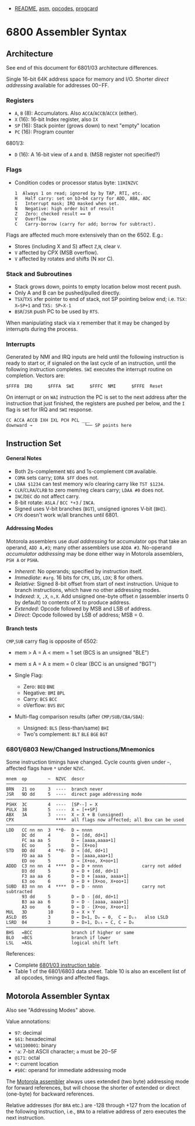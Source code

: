 - [README](README.md), [asm](asm.md), [opcodes](opcodes.md),
  [progcard](progcard)

6800 Assembler Syntax
=====================

Architecture
------------

See end of this document for 6801/03 architecture differences.

Single 16-bit 64K address space for memory and I/O. Shorter _direct
addressing_ available for addresses $00-$FF.

### Registers

- `A`, `B` (8): Accumulators. Also `ACCA`/`ACCB`/`ACCX` (either).
- `X` (16): 16-bit Index register, also `IX`
- `SP` (16): Stack pointer (grows down) to next "empty" location
- `PC` (16): Program counter

6801/3:
- `D` (16): A 16-bit view of `A` and `B`. (MSB register not specified?)

### Flags

- Condition codes or processor status byte: `11HINZVC`

      1  Always 1 on read; ignored by by TAP, RTI, etc.
      H   Half carry: set on b3→b4 carry for ADD, ABA, ADC
      I   Interrupt mask; IRQ masked when set.
      N   Negative: high order bit of result
      Z   Zero: checked result == 0
      V   Overflow
      C   Carry-borrow (carry for add; borrow for subtract).

Flags are affected much more extensively than on the 6502. E.g.:
- Stores (including X and S) affect `Z`,`N`, clear `V`.
- `V` affected by CPX (MSB overflow).
- `V` affected by rotates and shifts (N xor C).

### Stack and Subroutines

- Stack grows down, points to empty location below most recent push.
- Only A and B can be pushed/pulled directly.
- `TSX`/`TXS` xfer pointer to end of stack, not SP pointing below end;
  i.e. `TSX: X←SP+1` and `TXS: SP←X-1`
- `BSR`/`JSR` push PC to be used by `RTS`.

When manipulating stack via `X` remember that it may be changed by
interrupts during the process.

### Interrupts

Generated by NMI and IRQ inputs are held until the following instruction is
ready to start or, if signaled on the last cycle of an instruction, until
the following instruction completes. `SWI` executes the interrupt routine
on completion. Vectors are:

    $FFF8  IRQ      $FFFA  SWI      $FFFC  NMI      $FFFE  Reset

On interrupt or on `WAI` instruction the PC is set to the next address
after the instruction that just finished, the registers are pushed per
below, and the `I` flag is set for IRQ and `SWI` response.

    CC ACCA ACCB IXH IXL PCH PCL ___
    downward →                    └── SP points here


Instruction Set
---------------

#### General Notes

- Both 2s-complement `NEG` and 1s-complement `COM` available.
- `COMA` sets carry; `EORA $FF` does not.
- `LDAA $1234` can test memory w/o clearing carry like `TST $1234`.
- `CLR`/`CLRA`/`CLRB` to zero mem/reg clears carry; `LDAA #0` does not.
- `INC`/`DEC` do not affect carry.
- 8-bit rotate: `ASLA` / `BCC *+3` / `INCA`.
- Signed uses V-bit branches (`BGT`), unsigned ignores V-bit (`BHI`).
- `CPX` doesn't work w/all branches until 6801.

#### Addressing Modes

Motorola assemblers use _dual addressing_ for accumulator ops that take an
operand, `ADD A,#3`; many other assemblers use `ADDA #3`. No-operand
_accumulator addressing_ may be done either way in Motorola assemblers,
`PSH A` or `PSHA`.

- _Inherent_: No operands; specified by instruction itself.
- _Immediate_: `#arg`. 16 bits for `CPX`, `LDS`, `LDX`; 8 for others.
- _Relative_: Signed 8-bit offset from start of next instruction. Unique to
  branch instructions, which have no other addressing modes.
- _Indexed_: `X`, `,X`, `n,X`. Add unsigned one-byte offset _n_ (assembler
  inserts 0 by default) to contents of X to produce address.
- _Extended_: Opcode followed by MSB and LSB of address.
- _Direct_: Opcode followed by LSB of address; MSB = 0.

#### Branch tests

`CMP`,`SUB` carry flag is opposite of 6502:
- mem > A  =  A < mem  =  1 set     (BCS is an unsigned "BLE")
- mem ≤ A  =  A ≥ mem  =  0 clear   (BCC is an unsigned "BGT")

- Single Flag:
  - Zero: `BEQ` `BNE`
  - Negative: `BMI` `BPL`
  - Carry: `BCS` `BCC`
  - oVerflow: `BVS` `BVC`
- Multi-flag comparison results (after `CMP/SUB/CBA/SBA`):
  - Unsigned: `BLS` (less-than/same) `BHI`
  - Two's complement: `BLT` `BLE` `BGE` `BGT`

### 6801/6803 New/Changed Instructions/Mnemonics

Some instruction timings have changed.
Cycle counts given under `~`, affected flags have `*` under `NZVC`.

    mnem  op        ~  NZVC  descr
    ─────────────────────────────────────────────────────────────────────
    BRN   21 oo     3  ----  branch never
    JSR   9D dd     5  ----  direct page addressing mode
    ─────────────────────────────────────────────────────────────────────
    PSHX  3C        4  ----  [SP--] ← X
    PULX  38        5  ----  X ← [++SP]
    ABX   3A        3  ----  X ← X + B (unsigned)
    CPX                ****  all flags now affected; all Bxx can be used
    ─────────────────────────────────────────────────────────────────────
    LDD   CC nn nn  3  **0-  D ← nnnn
          DC dd     4        D ← [dd, dd+1]
          FC aa aa  5        D ← [aaaa,aaaa+1]
          EC oo     5        D ← [X+oo]
    STD   DD dd     4  **0-  D → [dd, dd+1]
          FD aa aa  5        D → [aaaa,aaa+1]
          ED oo     5        D → [X+oo, X+oo+1]
    ADDD  C3 nn nn  4  ****  D ← D + nnnn               carry not added
          D3 dd     5        D ← D + [dd, dd+1]
          F3 aa aa  6        D ← D + [aaaa, aaaa+1]
          E3 oo     6        D ← D + [X+oo, X+oo+1]
    SUBD  83 nn nn  4  ****  D ← D - nnnn               carry not subtracted
          93 dd     5        D ← D - [dd, dd+1]
          B3 aa aa  6        D ← D - [aaaa, aaaa+1]
          A3 oo     6        D ← D - [X+oo, X+oo+1]
    MUL   3D        10       D ← X × Y
    ASLD  05        3        D ← D«1, D₀ ← 0,  C ← D₁₅   also LSLD
    LSRD  04        3        D ← D»1, D₁₅ ← C, C ← D₀
    ─────────────────────────────────────────────────────────────────────
    BHS   =BCC               branch if higher or same
    BLO   =BCS               branch if lower
    LSL   =ASL               logical shift left

References:
- Complete [6801/03 instruction table][6801inst].
- Table 1 of the 6801/6803 data sheet. Table 10 is also an excellent list
  of all opcodes, timings and affected flags.


Motorola Assembler Syntax
-------------------------

Also see "Addressing Modes" above.

Value annotations:
- `97`: decimal
- `$61`: hexadecimal
- `%01100001`: binary
- `'a`: 7-bit ASCII character; `a` must be $20-$5F
- `@171`: octal
- `*`: current location
- `#$0C`: operand for immediate addressing mode

The [Motorola assembler][masm] always uses extended (two byte)
addressing mode for forward references, but will choose the shorter of
extended or direct (one-byte) for backward references.

Relative addresses (for `BRA` etc.) are -128 through +127 from the
location of the following instruction, i.e., `BRA` to a relative
address of zero executes the next instruction.



<!-------------------------------------------------------------------->
[6801inst]: https://archive.org/stream/bitsavers_motorola68ReferenceManualMay84_19173732#page/n98/mode/1up
[masm]: https://archive.org/details/bitsavers_motorola68ReferenceManualMay84_19173732/page/n91
